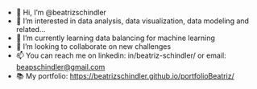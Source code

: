 - 👋 Hi, I’m @beatrizschindler
- 👀 I’m interested in data analysis, data visualization, data modeling and related...
- 🌱 I’m currently learning data balancing for machine learning
- 💞️ I’m looking to collaborate on new challenges
- 📫 You can reach me on linkedin: in/beatriz-schindler/ or email: beapschindler@gmail.com
- 📚 My portfolio: https://beatrizschindler.github.io/portfolioBeatriz/

<!---
beatrizschindler/beatrizschindler is a ✨ special ✨ repository because its `README.md` (this file) appears on your GitHub profile.
You can click the Preview link to take a look at your changes.
--->
